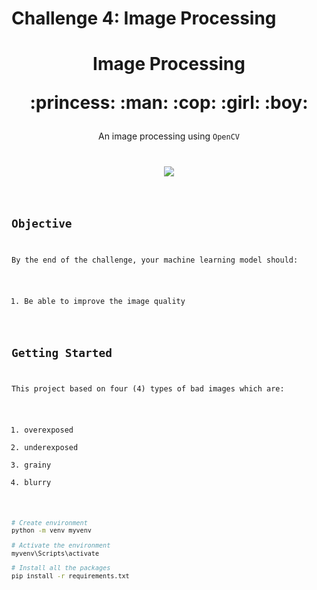 # Challenge 4: Image Processing</p>

<h1><p align="center">Image Processing</p>
<p align="center">:princess: :man: :cop: :girl: :boy:</p>
</h1>
<p align="center">An image processing using <code>OpenCV</p>
<p align="center"><img src="./data/images/result.gif"/></p>

## Objective
By the end of the challenge, your machine learning model should:
1. Be able to improve the image quality

## Getting Started
This project based on four (4) types of bad images which are:
1. overexposed
2. underexposed
3. grainy 
4. blurry 
```bash
# Create environment 
python -m venv myvenv

# Activate the environment
myvenv\Scripts\activate

# Install all the packages 
pip install -r requirements.txt

```
 
